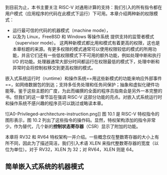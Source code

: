 到目前为止，本书主要关注 RISC-V 对通用计算的支持：我们引入的所有指令都在用户模式（应用程序的代码在此模式下运行）下可用。本章介绍两种新的权限模式：
- 运行最可信的代码的机器模式（machine mode），
- 以及为 Linux，FreeBSD 和 Windows 等操作系统 提供支持的监管者模式（supervisor mode）。
这两种新模式都比用和模式有着更高的权限，这也是本章标题的来源。有更多权限的模式通常可以使用权限较低的模式的所用功能，并且它们还有一些低权限模式下不可用的额外功能，例如处理中断和执行 I/O 的功能。处理器通常大部分时间都运行在权限最低的模式下，处理中断和异常时会将控制权移交到更高权限的模式。

嵌入式系统运行时（runtime）和操作系统==用这些新模式的功能来响应外部事件==，如网络数据包的到达；支持多任务处理和任务间保护；抽象和虚拟化硬件功能等。鉴于这些主题的广度，为此而编撰的全面的程序员指南会是另外一本完整的书。但我们的这一章节旨在强调 RISC-V 这部分功能的亮点。对嵌入式系统运行时和操作系统不感兴趣的程序员可以跳过或略读本章。

![[A0-Privileged-architecture-instruction.png]]
图 10.1 是 RISC-V 特权指令的图形表示，图 10.2 列出了这些指令的操作码。显然，特权架构添加的指令非常少。作为替代，几个新的**控制状态寄存器**（CSR）显示了附加的功能。

本章将 RV32 和 RV64 特权架构一并介绍。一些概念仅在整数寄存器的大小上有所不同，因此为了描述简洁，我们引入术语 XLEN 来指代整数寄存器的宽度（以位为单位）。对于 RV32，XLEN 为 32；对 RV64，XLEN 则是 64。

## 简单嵌入式系统的机器模式
